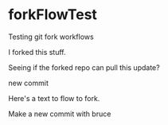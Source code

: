 # forkFlowTest
Testing git fork workflows

I forked this stuff.

Seeing if the forked repo can pull this update?

new commit

Here's a text to flow to fork.


Make a new commit with bruce
